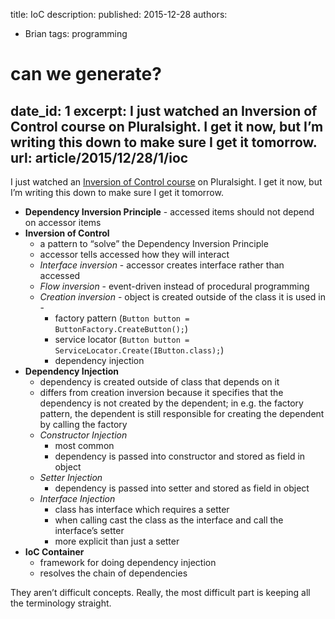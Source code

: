 title: IoC
description: 
published: 2015-12-28
authors:
  - Brian
tags: programming

# can we generate?
date_id: 1
excerpt: I just watched an Inversion of Control course on Pluralsight. I get it now, but I’m writing this down to make sure I get it tomorrow.
url: article/2015/12/28/1/ioc
---
I just watched an [Inversion of Control course](http://www.pluralsight.com/courses/inversion-of-control) on Pluralsight. I get it now, but I’m writing this down to make sure I get it tomorrow.

- **Dependency Inversion Principle** - accessed items should not depend on accessor items
- **Inversion of Control**
  - a pattern to “solve” the Dependency Inversion Principle
  - accessor tells accessed how they will interact
  - *Interface inversion* - accessor creates interface rather than accessed
  - *Flow inversion* - event-driven instead of procedural programming
  - *Creation inversion* - object is created outside of the class it is used in                    -  
    - factory pattern (`Button button = ButtonFactory.CreateButton();`)
    - service locator (`Button button = ServiceLocator.Create(IButton.class);`)
    - dependency injection
- **Dependency Injection**
  - dependency is created outside of class that depends on it
  - differs from creation inversion because it specifies that the dependency is not created by the dependent; in e.g. the factory pattern, the dependent is still responsible for creating the dependent by calling the factory
  - *Constructor Injection*
    - most common
    - dependency is passed into constructor and stored as field in object
  - *Setter Injection*
    - dependency is passed into setter and stored as field in object
  - *Interface Injection*
    - class has interface which requires a setter
    - when calling cast the class as the interface and call the interface’s setter
    - more explicit than just a setter
- **IoC Container**
  - framework for doing dependency injection
  - resolves the chain of dependencies
  
They aren’t difficult concepts. Really, the most difficult part is keeping all the terminology straight.